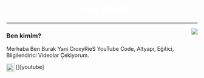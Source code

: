 <h1 align="center" style="color:#fff">CroxyRieS</h1>
<hr> 
<img align="right" src="https://github-readme-stats.vercel.app/api/top-langs/?username=NulIMan&theme=dark&show_icons=true" />
<h3 align="left">
Ben kimim?
</h3>
<p>Merhaba Ben Burak Yani CroxyRieS YouTube Code, Altyapı, Eğitici, Bilgilendirici Videolar Çekiyorum.</p>
[<img align="left" alt="codeSTACKr | YouTube" width="22px" src="https://cdn.jsdelivr.net/npm/simple-icons@v3/icons/youtube.svg" />][youtube]
